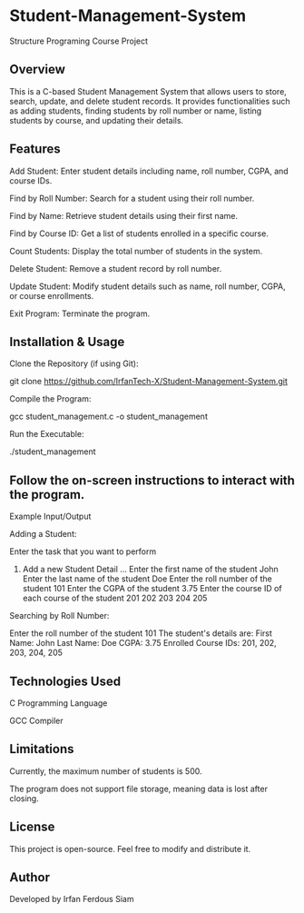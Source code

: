 # Student-Management-System
Structure Programing Course Project

## Overview

This is a C-based Student Management System that allows users to store, search, update, and delete student records. It provides functionalities such as adding students, finding students by roll number or name, listing students by course, and updating their details.

## Features

Add Student: Enter student details including name, roll number, CGPA, and course IDs.

Find by Roll Number: Search for a student using their roll number.

Find by Name: Retrieve student details using their first name.

Find by Course ID: Get a list of students enrolled in a specific course.

Count Students: Display the total number of students in the system.

Delete Student: Remove a student record by roll number.

Update Student: Modify student details such as name, roll number, CGPA, or course enrollments.

Exit Program: Terminate the program.

## Installation & Usage

Clone the Repository (if using Git):

git clone https://github.com/IrfanTech-X/Student-Management-System.git

Compile the Program:

gcc student_management.c -o student_management

Run the Executable:

./student_management

## Follow the on-screen instructions to interact with the program.

Example Input/Output

Adding a Student:

Enter the task that you want to perform
1. Add a new Student Detail
...
Enter the first name of the student
John
Enter the last name of the student
Doe
Enter the roll number of the student
101
Enter the CGPA of the student
3.75
Enter the course ID of each course of the student
201 202 203 204 205

Searching by Roll Number:

Enter the roll number of the student
101
The student's details are:
First Name: John
Last Name: Doe
CGPA: 3.75
Enrolled Course IDs: 201, 202, 203, 204, 205

## Technologies Used

C Programming Language

GCC Compiler

## Limitations

Currently, the maximum number of students is 500.

The program does not support file storage, meaning data is lost after closing.

## License

This project is open-source. Feel free to modify and distribute it.

## Author

Developed by Irfan Ferdous Siam
